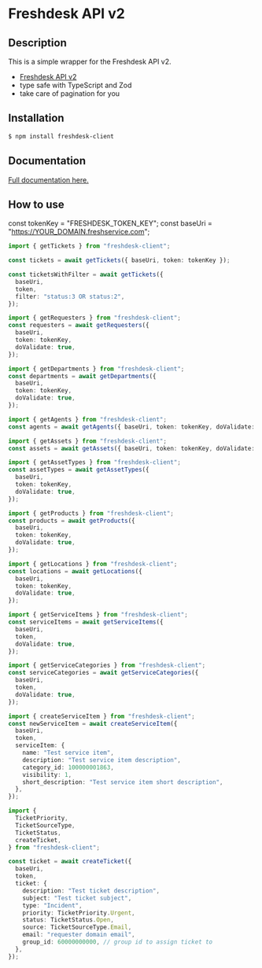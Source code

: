 # Freshdesk API v2

## Description

This is a simple wrapper for the Freshdesk API v2.

- [Freshdesk API v2](https://api.freshservice.com/v2)
- type safe with TypeScript and Zod
- take care of pagination for you

## Installation

```bash
$ npm install freshdesk-client
```

## Documentation

[Full documentation here.](https://saostad.github.io/freshdesk-client/index.html)

## How to use

const tokenKey = "FRESHDESK_TOKEN_KEY";
const baseUri = "https://YOUR_DOMAIN.freshservice.com";

```ts
import { getTickets } from "freshdesk-client";

const tickets = await getTickets({ baseUri, token: tokenKey });

const ticketsWithFilter = await getTickets({
  baseUri,
  token,
  filter: "status:3 OR status:2",
});
```

```ts
import { getRequesters } from "freshdesk-client";
const requesters = await getRequesters({
  baseUri,
  token: tokenKey,
  doValidate: true,
});
```

```ts
import { getDepartments } from "freshdesk-client";
const departments = await getDepartments({
  baseUri,
  token: tokenKey,
  doValidate: true,
});
```

```ts
import { getAgents } from "freshdesk-client";
const agents = await getAgents({ baseUri, token: tokenKey, doValidate: true });
```

```ts
import { getAssets } from "freshdesk-client";
const assets = await getAssets({ baseUri, token: tokenKey, doValidate: true });
```

```ts
import { getAssetTypes } from "freshdesk-client";
const assetTypes = await getAssetTypes({
  baseUri,
  token: tokenKey,
  doValidate: true,
});
```

```ts
import { getProducts } from "freshdesk-client";
const products = await getProducts({
  baseUri,
  token: tokenKey,
  doValidate: true,
});
```

```ts
import { getLocations } from "freshdesk-client";
const locations = await getLocations({
  baseUri,
  token: tokenKey,
  doValidate: true,
});
```

```ts
import { getServiceItems } from "freshdesk-client";
const serviceItems = await getServiceItems({
  baseUri,
  token,
  doValidate: true,
});
```

```ts
import { getServiceCategories } from "freshdesk-client";
const serviceCategories = await getServiceCategories({
  baseUri,
  token,
  doValidate: true,
});
```

```ts
import { createServiceItem } from "freshdesk-client";
const newServiceItem = await createServiceItem({
  baseUri,
  token,
  serviceItem: {
    name: "Test service item",
    description: "Test service item description",
    category_id: 100000001863,
    visibility: 1,
    short_description: "Test service item short description",
  },
});
```

```ts
import {
  TicketPriority,
  TicketSourceType,
  TicketStatus,
  createTicket,
} from "freshdesk-client";

const ticket = await createTicket({
  baseUri,
  token,
  ticket: {
    description: "Test ticket description",
    subject: "Test ticket subject",
    type: "Incident",
    priority: TicketPriority.Urgent,
    status: TicketStatus.Open,
    source: TicketSourceType.Email,
    email: "requester domain email",
    group_id: 60000000000, // group id to assign ticket to
  },
});
```
